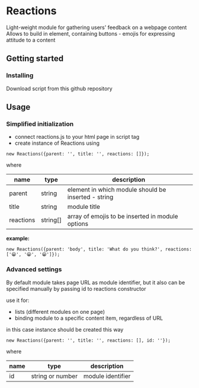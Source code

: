 # Reactions

Light-weight module for gathering users' feedback on a webpage content
Allows to build in element, containing buttons - emojis for expressing attitude to a content

## Getting started

### Installing 

Download script from this github repository

## Usage

### Simplified initialization

* connect reactions.js to your html page in script tag
* create instance of Reactions using 
```
new Reactions({parent: '', title: '', reactions: []});
```
where

| name      | type   | description                                       |
|-----------|--------|---------------------------------------------------|
|parent     |string  |element in which module should be inserted - string|
|title      |string  |module title                                       |
|reactions  |string[]|array of emojis to be inserted in module options   |

**example:**

```
new Reactions({parent: 'body', title: 'What do you think?', reactions: ['😁', '😁', '😁']});
```
### Advanced settings

By default module takes page URL as module identifier, but it also can be specified manually by passing id to reactions constructor

use it for:
* lists (different modules on one page)
* binding module to a specific content item, regardless of URL

in this case instance should be created this way
```
new Reactions({parent: '', title: '', reactions: [], id: ''});
```

where

| name | type            | description     |
|------|-----------------|-----------------|
|id    |string or number |module identifier|





